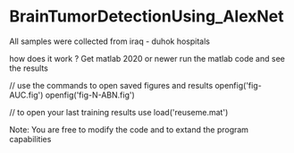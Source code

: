 # BrainTumorDetectionUsing_AlexNet

All samples were collected from iraq - duhok hospitals

how does it work ?
Get matlab 2020 or newer 
run the matlab code and see the results


// use the commands to open saved figures and results
openfig('fig-AUC.fig')
openfig('fig-N-ABN.fig')

// to open your last training results use 
load('reuseme.mat')



Note: You are free to modify the code and to extand the program capabilities
